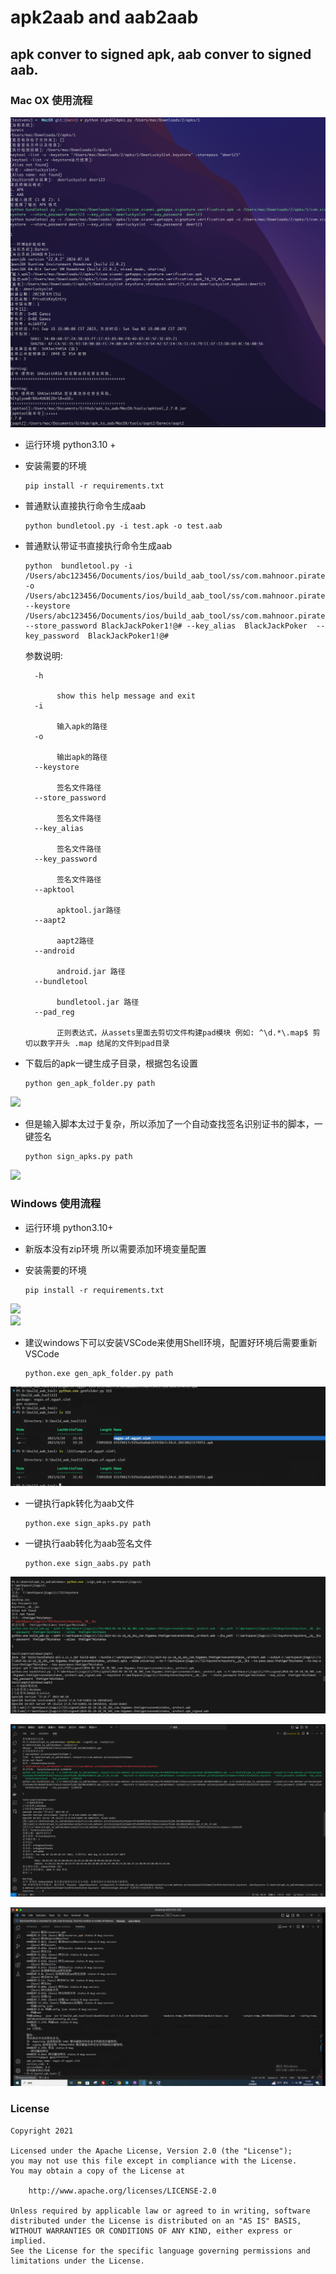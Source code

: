 # apk2aab and aab2aab
 

## apk conver to signed apk, aab conver to signed aab.

### Mac OX 使用流程

![](images/19-02-20.png)
* 运行环境 python3.10 +

* 安装需要的环境

    ```shell
    pip install -r requirements.txt
    ```

* 普通默认直接执行命令生成aab 

    ```shell
    python bundletool.py -i test.apk -o test.aab
    ```
* 普通默认带证书直接执行命令生成aab 

    ```shell
    python  bundletool.py -i /Users/abc123456/Documents/ios/build_aab_tool/ss/com.mahnoor.piratejackpotSlotGame/9fc464b9f2b10c37a5e2c1a2e3ef12e0.20230624180533.apk -o /Users/abc123456/Documents/ios/build_aab_tool/ss/com.mahnoor.piratejackpotSlotGame/9fc464b9f2b10c37a5e2c1a2e3ef12e0.20230624180533.apk_21_07_17.aab  --keystore /Users/abc123456/Documents/ios/build_aab_tool/ss/com.mahnoor.piratejackpotSlotGame/user.keystore  --store_password BlackJackPoker1!@# --key_alias  BlackJackPoker  --key_password  BlackJackPoker1!@#

    ```
    

  参数说明:
    ```
      -h 
    
    ​		show this help message and exit
      -i 
    
    ​		输入apk的路径
      -o 
    
    ​		输出apk的路径
      --keystore 
    
    ​		签名文件路径
      --store_password 
    
    ​		签名文件路径
      --key_alias 
    
    ​		签名文件路径
      --key_password 
    
    ​		签名文件路径
      --apktool 
    
    ​		apktool.jar路径
      --aapt2 
    
    ​		aapt2路径
      --android 
    
    ​		android.jar 路径
      --bundletool 
    
    ​		bundletool.jar 路径
      --pad_reg 
    
    ​		正则表达式，从assets里面去剪切文件构建pad模块 例如: ^\d.*\.map$ 剪切以数字开头 .map 结尾的文件到pad目录
  ```



*  下载后的apk一键生成子目录，根据包名设置

    ```shell
    python gen_apk_folder.py path
    ```

![](images/Snipaste_2023-06-24_21-23-46.png)

*  但是输入脚本太过于复杂，所以添加了一个自动查找签名识别证书的脚本，一键签名

    ```shell
    python sign_apks.py path
    ```

![](images/Snipaste_2023-06-24_21-24-32.png) 





### Windows  使用流程

* 运行环境 python3.10+
* 新版本没有zip环境 所以需要添加环境变量配置 
* 安装需要的环境

    ```shell
    pip install -r requirements.txt
    ```
![](images/Snipaste_2023-06-24_21-37-24.png)    
![](images/Snipaste_2023-06-24_21-37-39.png)

* 建议windows下可以安装VSCode来使用Shell环境，配置好环境后需要重新VSCode

  ```shell
  python.exe gen_apk_folder.py path
  ```
![](images/Snipaste_2023-06-24_21-42-55.png)


* 一键执行apk转化为aab文件
  
  ```shell
  python.exe sign_apks.py path
  ```


* 一键执行aab转化为aab签名文件
  
  ```shell
  python.exe sign_aabs.py path
  ```

![](images/Snipaste_2024-02-26_21-40-31.png)

![](images/Snipaste_2023-11-01_17-06-36.png)

![](images/Snipaste_2023-06-24_21-44-52.png)



### License


```
Copyright 2021 

Licensed under the Apache License, Version 2.0 (the "License");
you may not use this file except in compliance with the License.
You may obtain a copy of the License at

    http://www.apache.org/licenses/LICENSE-2.0

Unless required by applicable law or agreed to in writing, software
distributed under the License is distributed on an "AS IS" BASIS,
WITHOUT WARRANTIES OR CONDITIONS OF ANY KIND, either express or implied.
See the License for the specific language governing permissions and
limitations under the License.
```
